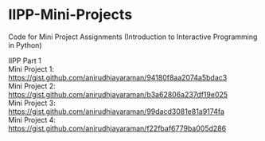 # IIPP-Mini-Projects
Code for Mini Project Assignments (Introduction to Interactive Programming in Python)

IIPP Part 1  
  Mini Project 1: https://gist.github.com/anirudhjayaraman/94180f8aa2074a5bdac3  
  Mini Project 2: https://gist.github.com/anirudhjayaraman/b3a62806a237df19e025  
  Mini Project 3: https://gist.github.com/anirudhjayaraman/99dacd3081e81a9174fa  
  Mini Project 4: https://gist.github.com/anirudhjayaraman/f22fbaf6779ba005d286  

